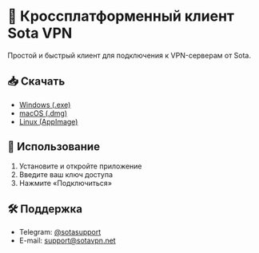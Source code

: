 # 🐝 Кроссплатформенный клиент Sota VPN

Простой и быстрый клиент для подключения к VPN-серверам от Sota.

## 📥 Скачать

- [Windows (.exe)](https://github.com/sotavpn/client/releases/latest/download/sotavpn-setup.exe)
- [macOS (.dmg)](https://github.com/sotavpn/client/releases/latest/download/SotaVPN.dmg)
- [Linux (AppImage)](https://github.com/sotavpn/client/releases/latest/download/sotavpn.AppImage)

## 🚀 Использование

1. Установите и откройте приложение  
2. Введите ваш ключ доступа
3. Нажмите «Подключиться»

## 🛠 Поддержка


- Telegram: [@sotasupport](https://t.me/sotasupport)  
- E-mail: support@sotavpn.net
